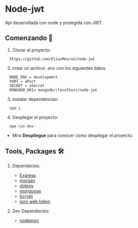 # Node-jwt
Api desarrollada con node y protegida con JWT.
## Comenzando 🚀
1. Clonar el proyecto: 
```
  https://github.com/EliasMoura2/node-jwt
```
2. crear un archivo .env con los siguientes datos:
```
  NODE_ENV = development
  PORT = aPort
  SECRET = aSecret
  MONGODB_URI= mongodb//localhost/node-jwt
```
3. Instalar dependencias:
```
  npm i
```
4. Desplegar el proyecto:
```
  npm run dev
```
- Mira **Despliegue** para conocer como desplegar el proyecto.
## Tools, Packages 🛠️
1. Dependecies:
   - [Express](https://expressjs.com/)
   - [morgan](https://www.npmjs.com/package/morgan)
   - [dotenv](https://www.npmjs.com/package/dotenv)
   - [mongoose](https://mongoosejs.com/)
   - [bcrypt](https://www.npmjs.com/package/bcrypt)
   - [json web token](https://jwt.io/)

2. Dev Dependecies:
   - [nodemon](https://nodemon.io/)
